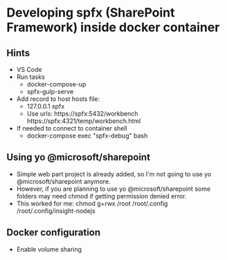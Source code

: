 # Developing spfx (SharePoint Framework) inside docker container

## Hints
- VS Code
- Run tasks
    - docker-compose-up
    - spfx-gulp-serve
- Add record to host hosts file:
  - 127.0.0.1 spfx
  - Use urls:
        https://spfx:5432/workbench
        https://spfx:4321/temp/workbench.html 
- If needed to connect to container shell
    - docker-compose exec "spfx-debug" bash

## Using yo @microsoft/sharepoint
- Simple web part project is already added, so I'm not going to use yo @microsoft/sharepoint anymore.
- However, if you are planning to use yo @microsoft/sharepoint some folders may need chmod if getting permission denied error.
- This worked for me: chmod g+rwx /root /root/.config /root/.config/insight-nodejs

## Docker configuration
- Enable volume sharing
